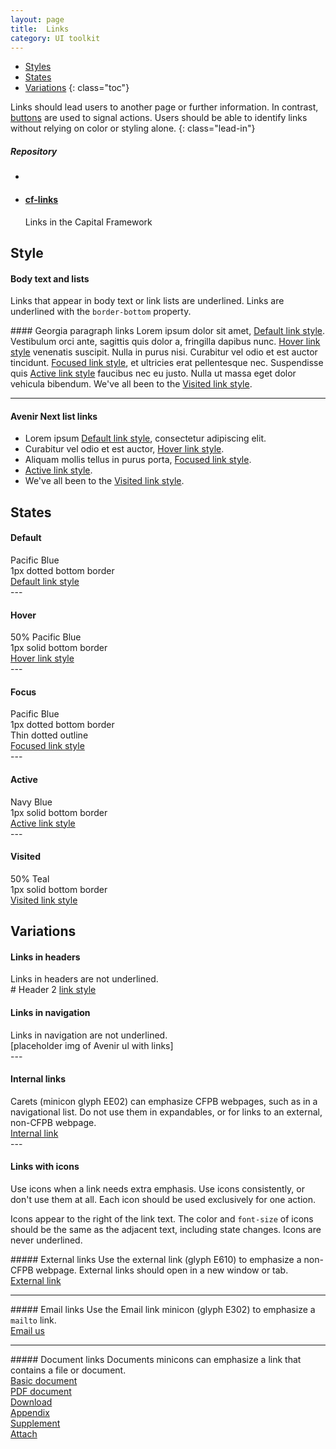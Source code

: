 ```yaml
---
layout: page
title:  Links
category: UI toolkit
---
```


- [Styles](#styles)
- [States](#states)
- [Variations](#variations)
{: class="toc"}

<div class="content-50 content-first">

Links should lead users to another page or further information. In contrast, [buttons](link) are used to signal actions. Users should be able to identify links without relying on color or styling alone.
{: class="lead-in"}

</div>

<div class="content-50 content-last">
  <h5>Repository</h5>
  <ul class="repo-list">
    <li>
      <i class="cf-icon cf-icon-github"></i>
    </li>
    <li>
      <a href="https://github.com/cfpb/cf-typography"><h4>cf-links</h4></a>
      <p>Links in the Capital Framework</p>
    </li>
  </ul>
</div> 

## Style


<div class="content-33 content-first">

#### Body text and lists
Links that appear in body text or link lists are underlined. Links are underlined with the ```border-bottom``` property.
</div>

<div class="content-67 content-last">
#### Georgia paragraph links
Lorem ipsum dolor sit amet, <a href="#">Default link style</a>. Vestibulum orci ante, sagittis quis dolor a, fringilla dapibus nunc. <a href="#" class="hover">Hover link style</a> venenatis suscipit. Nulla in purus nisi. Curabitur vel odio et est auctor tincidunt. <a href="#" class="focus">Focused link style</a>, et ultricies erat pellentesque nec. Suspendisse quis <a href="#" class="active">Active link style</a> faucibus nec eu justo. Nulla ut massa eget dolor vehicula bibendum. We've all been to the <a href="#" class="visited">Visited link style</a>.

---

#### Avenir Next list links
- Lorem ipsum <a href="#">Default link style</a>, consectetur adipiscing elit.
- Curabitur vel odio et est auctor, <a href="#" class="hover">Hover link style</a>.
- Aliquam mollis tellus in purus porta, <a href="#" class="focus">Focused link style</a>.
- <a href="#" class="active">Active link style</a>.
- We've all been to the <a href="#" class="visited">Visited link style</a>.
</div>


## States

#### Default
<div class="content-33 content-first regular-ex">
Pacific Blue<br>
1px dotted bottom border
</div>

<div class="content-67 content-last regular-ex">
<a href="#">Default link style</a>
</div>
---


#### Hover
<div class="content-33 content-first regular-ex">
50% Pacific Blue<br>
1px solid bottom border
</div>
<div class="content-67 content-last regular-ex">
<a href="#" class="hover">Hover link style</a>
</div>
---

#### Focus
<div class="content-33 content-first regular-ex">
Pacific Blue<br>
1px dotted bottom border<br>
Thin dotted outline
</div>
<div class="content-67 content-last regular-ex">
<a href="#" class="focus">Focused link style</a>
</div>
---

#### Active
<div class="content-33 content-first regular-ex">
Navy Blue<br>
1px solid bottom border
</div>
<div class="content-67 content-last regular-ex">
<a href="#" class="active">Active link style</a>
</div>
---


#### Visited
<div class="content-33 content-first regular-ex">
50% Teal<br>
1px solid bottom border
</div>

<div class="content-67 content-last regular-ex">
<a href="#" class="visited">Visited link style</a>
</div>


## Variations

#### Links in headers
<div class="content-33 content-first">
Links in headers are not underlined.
</div>
<div class="content-67 content-last">
# Header 2 <a href="#">link style</a>

</div>

#### Links in navigation
<div class="content-33 content-first">
Links in navigation are not underlined.
</div>
<div class="content-67 content-last">
[placeholder img of Avenir ul with links]
</div>
---

#### Internal links
<div class="content-33 content-first">
Carets (minicon glyph EE02) can emphasize CFPB webpages, such as in a navigational list. Do not use them in expandables, or for links to an external, non-CFPB webpage. 
</div>
<div class="content-67 content-last regular-ex">
<a href="#">Internal link <i class="cf-icon cf-icon-right"></i></a>
</div>
---

#### Links with icons
<div class="content-33 content-first">
Use icons when a link needs extra emphasis. Use icons consistently, or don't use them at all. Each icon should be used exclusively for one action.

Icons appear to the right of the link text. The color and ```font-size``` of icons should be the same as the adjacent text, including state changes. Icons are never underlined.
</div>

<div class="content-67 content last">

<div class="content-50 content first">
##### External links
Use the external link (glyph E610) to emphasize a non-CFPB webpage. External links should open in a new window or tab.
</div>
<div class="content-50 content last regular-ex">
<a href="#">External link <i class="cf-icon cf-icon-external-link"></i></a>
</div>

---

<div class="content-50 content first">
##### Email links
Use the Email link minicon (glyph E302) to emphasize a <code>mailto</code> link.
</div>
<div class="content-50 content last regular-ex">
<a href="#">Email us <i class="cf-icon cf-icon-email"></i></a>
</div>

---

<div class="content-50 content first">
##### Document links
Documents minicons can emphasize a link that contains a file or document.
</div>
<div class="content-50 content last regular-ex">
<a href="#">Basic document <i class="cf-icon cf-icon-document"></i></a><br>
<a href="#">PDF document <i class="cf-icon cf-icon-pdf"></i></a><br>
<a href="#">Download <i class="cf-icon cf-icon-download"></i></a><br>
<a href="#">Appendix <i class="cf-icon cf-icon-appendix"></i></a><br>
<a href="#">Supplement <i class="cf-icon cf-icon-supplement"></i></a><br>
<a href="#">Attach <i class="cf-icon cf-icon-attach"></i></a>
</div>

</div>


